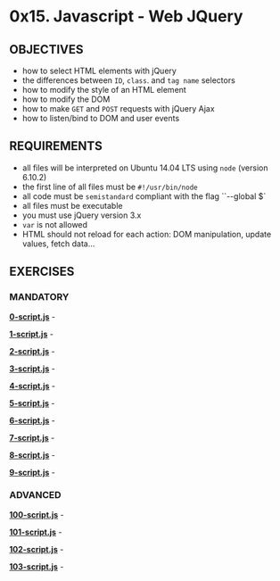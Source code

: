 # 0x15. Javascript - Web JQuery   

## OBJECTIVES   
   * how to select HTML elements with jQuery   
   * the differences between `ID`, `class`. and `tag name` selectors   
   * how to modify the style of an HTML element   
   * how to modify the DOM   
   * how to make `GET` and `POST` requests with jQuery Ajax   
   * how to listen/bind to DOM and user events   

## REQUIREMENTS  
   * all files will be interpreted on Ubuntu 14.04 LTS using `node` (version 6.10.2)   
   * the first line of all files must be `#!/usr/bin/node`   
   * all code must be `semistandard` compliant with the flag ``--global $`   
   * all files must be executable   
   * you must use jQuery version 3.x   
   * `var` is not allowed   
   * HTML should not reload for each action: DOM manipulation, update values, fetch data…   

## EXERCISES   

### MANDATORY   

**[0-script.js](0-script.js)** - 

**[1-script.js](1-script.js)** -  

**[2-script.js](2-script.js)** - 

**[3-script.js](3-script.js)** -  

**[4-script.js](4-script.js)** - 

**[5-script.js](5-script.js)** -  

**[6-script.js](6-script.js)** - 

**[7-script.js](7-script.js)** -  

**[8-script.js](8-script.js)** - 

**[9-script.js](9-script.js)** -  

### ADVANCED   

**[100-script.js](100-script.js)** - 

**[101-script.js](101-script.js)** -  

**[102-script.js](102-script.js)** - 

**[103-script.js](103-script.js)** -  